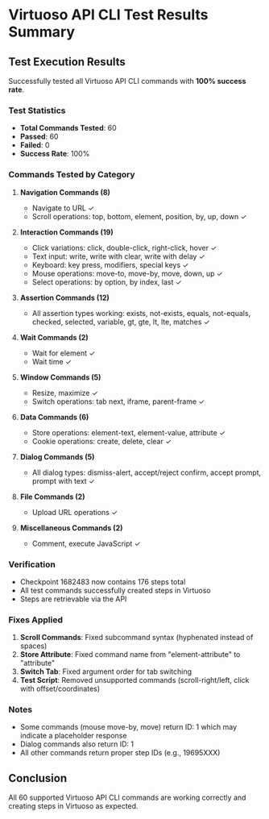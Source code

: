 # Virtuoso API CLI Test Results Summary

## Test Execution Results

Successfully tested all Virtuoso API CLI commands with **100% success rate**.

### Test Statistics

- **Total Commands Tested**: 60
- **Passed**: 60
- **Failed**: 0
- **Success Rate**: 100%

### Commands Tested by Category

1. **Navigation Commands (8)**

   - Navigate to URL ✓
   - Scroll operations: top, bottom, element, position, by, up, down ✓

2. **Interaction Commands (19)**

   - Click variations: click, double-click, right-click, hover ✓
   - Text input: write, write with clear, write with delay ✓
   - Keyboard: key press, modifiers, special keys ✓
   - Mouse operations: move-to, move-by, move, down, up ✓
   - Select operations: by option, by index, last ✓

3. **Assertion Commands (12)**

   - All assertion types working: exists, not-exists, equals, not-equals, checked, selected, variable, gt, gte, lt, lte, matches ✓

4. **Wait Commands (2)**

   - Wait for element ✓
   - Wait time ✓

5. **Window Commands (5)**

   - Resize, maximize ✓
   - Switch operations: tab next, iframe, parent-frame ✓

6. **Data Commands (6)**

   - Store operations: element-text, element-value, attribute ✓
   - Cookie operations: create, delete, clear ✓

7. **Dialog Commands (5)**

   - All dialog types: dismiss-alert, accept/reject confirm, accept prompt, prompt with text ✓

8. **File Commands (2)**

   - Upload URL operations ✓

9. **Miscellaneous Commands (2)**
   - Comment, execute JavaScript ✓

### Verification

- Checkpoint 1682483 now contains 176 steps total
- All test commands successfully created steps in Virtuoso
- Steps are retrievable via the API

### Fixes Applied

1. **Scroll Commands**: Fixed subcommand syntax (hyphenated instead of spaces)
2. **Store Attribute**: Fixed command name from "element-attribute" to "attribute"
3. **Switch Tab**: Fixed argument order for tab switching
4. **Test Script**: Removed unsupported commands (scroll-right/left, click with offset/coordinates)

### Notes

- Some commands (mouse move-by, move) return ID: 1 which may indicate a placeholder response
- Dialog commands also return ID: 1
- All other commands return proper step IDs (e.g., 19695XXX)

## Conclusion

All 60 supported Virtuoso API CLI commands are working correctly and creating steps in Virtuoso as expected.
